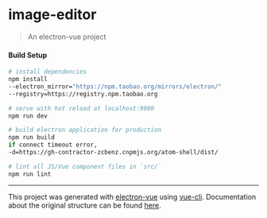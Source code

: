 # image-editor

> An electron-vue project

#### Build Setup

``` bash
# install dependencies
npm install
--electron_mirror="https://npm.taobao.org/mirrors/electron/"
--registry=https://registry.npm.taobao.org

# serve with hot reload at localhost:9080
npm run dev

# build electron application for production
npm run build
if connect timeout error,
-d=https://gh-contractor-zcbenz.cnpmjs.org/atom-shell/dist/

# lint all JS/Vue component files in `src/`
npm run lint

```

---

This project was generated with [electron-vue](https://github.com/SimulatedGREG/electron-vue) using [vue-cli](https://github.com/vuejs/vue-cli). Documentation about the original structure can be found [here](https://simulatedgreg.gitbooks.io/electron-vue/content/index.html).
